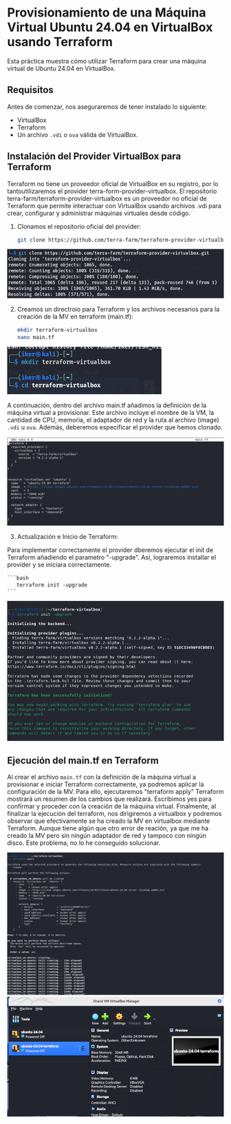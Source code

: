 # Provisionamiento de una Máquina Virtual Ubuntu 24.04 en VirtualBox usando Terraform

Esta práctica muestra cómo utilizar Terraform para crear una máquina virtual de Ubuntu 24.04 en VirtualBox.

## Requisitos

Antes de comenzar, nos aseguraremos de tener instalado lo siguiente:

- VirtualBox
- Terraform
- Un archivo `.vdi` o `ova` válida de VirtualBox.

## Instalación del Provider VirtualBox para Terraform

Terraform no tiene un proveedor oficial de VirtualBox en su registro, por lo tantoutilizaremos el provider terra-form-provider-virtualbox. El repositorio terra-farm/terraform-provider-virtualbox es un proveedor no oficial de Terraform que permite interactuar con VirtualBox usando archivos .vdi para crear, configurar y administrar máquinas virtuales desde código.

1. Clonamos el repositorio oficial del provider:

    ```bash
    git clone https://github.com/terra-farm/terraform-provider-virtualbox.git
    ```
![captura](images_terraform/Captura19.PNG)

2. Creamos un directroio para Terraform y los archivos necesarios para la creación de la MV en terraform (main.tf):

    ```bash
    mkdir terraform-virtualbox
    nano main.tf
    ```

![captura](images_terraform/Captura1.PNG)

A continuación, dentro del archivo main.tf añadimos la definición de la máquina virtual a provisionar. Este archivo incluye el nombre de la VM, la cantidad de CPU, memoria, el adaptador de red y la ruta al archivo (image) `.vdi` u `ova`.
Además, deberemos especificar el provider que hemos clonado.

![captura](images_terraform/Captura14.PNG)

3. Actualización e Inicio de Terraform:

Para implementar correctamente el provider dberemos ejecutar el init de Terraform añadiendo el parametro "-upgrade". Así, lograremos installar el provider y se iniciara correctamente.

    ```bash
       terraform init -upgrade
    ```
![captura](images_terraform/Captura13.PNG)

## Ejecución del main.tf en Terraform

Al crear el archivo `main.tf` con la definición de la máquina virtual a provisionar e iniciar Terraform correctamente, ya podremos aplicar la configuración de la MV. Para ello, ejecutaremos "terraform apply" Terraform mostrará un resumen de los cambios que realizará. Escribimos yes para confirmar y proceder con la creación de la máquina virtual.
Finalmente, al finalizar la ejecución del terraform, nos dirigiremos a virtualbox y podremos observar que efectivamente se ha creado la MV en virtualbox mediante Terraform. Aunque tiene algún que otro error de reación, ya que me ha creado la MV pero sin ningún adaptador de red y tampoco con ningún disco. Este problema, no lo he conseguido solucionar.

![captura](images_terraform/Captura15.PNG)
![captura](images_terraform/Captura20.PNG)

